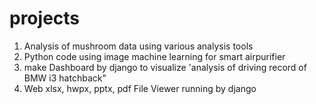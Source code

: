 # projects

1. Analysis of mushroom data using various analysis tools
2. Python code using image machine learning for smart airpurifier
3. make Dashboard by django to visualize 'analysis of driving record of BMW i3 hatchback" 
4. Web xlsx, hwpx, pptx, pdf File Viewer running by django
